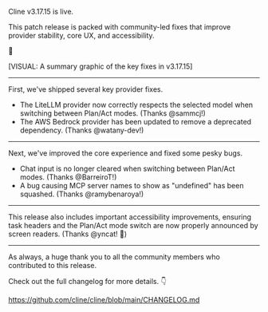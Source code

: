 Cline v3.17.15 is live.

This patch release is packed with community-led fixes that improve provider stability, core UX, and accessibility.

🧵

[VISUAL: A summary graphic of the key fixes in v3.17.15]

---

First, we've shipped several key provider fixes.

- The LiteLLM provider now correctly respects the selected model when switching between Plan/Act modes. (Thanks @sammcj!)
- The AWS Bedrock provider has been updated to remove a deprecated dependency. (Thanks @watany-dev!)

---

Next, we've improved the core experience and fixed some pesky bugs.

- Chat input is no longer cleared when switching between Plan/Act modes. (Thanks @BarreiroT!)
- A bug causing MCP server names to show as "undefined" has been squashed. (Thanks @ramybenaroya!)

---

This release also includes important accessibility improvements, ensuring task headers and the Plan/Act mode switch are now properly announced by screen readers. (Thanks @yncat! 🙏)

---

As always, a huge thank you to all the community members who contributed to this release.

Check out the full changelog for more details. 👇

https://github.com/cline/cline/blob/main/CHANGELOG.md
